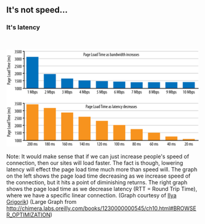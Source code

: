 ## It's not speed...

### It's latency <!-- .element: class="fragment" -->

<br>

![Latency v. Speed](/images/xbandwidth-vs-latency-lg.png) <!-- .element: class="fragment" style="max-width:70%" -->

Note:
It would make sense that if we can just increase people's speed of connection, then our sites will load faster. The fact is though, lowering latency will effect the page load time much more than speed will. The graph on the left shows the page load time decreasing as we increase speed of the connection, but it hits a point of diminishing returns. The right graph shows the page load time as we decrease latency (RTT = Round Trip Time), where we have a specific linear connection.  (Graph courtesy of [Ilya Grigorik](https://www.igvita.com/2012/07/19/latency-the-new-web-performance-bottleneck/)) (Large Graph from http://chimera.labs.oreilly.com/books/1230000000545/ch10.html#BROWSER_OPTIMIZATION)
